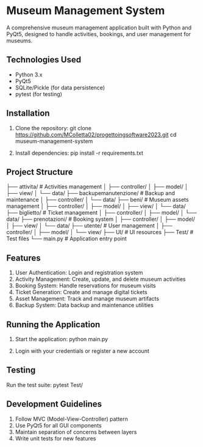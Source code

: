 # Museum Management System

A comprehensive museum management application built with Python and PyQt5, designed to handle activities, bookings, and user management for museums.

## Technologies Used
- Python 3.x
- PyQt5
- SQLite/Pickle (for data persistence)
- pytest (for testing)

## Installation

1. Clone the repository:
git clone https://github.com/MColletta02/progettoingsoftware2023.git
cd museum-management-system


2. Install dependencies:
pip install -r requirements.txt

## Project Structure
├── attivita/               # Activities management
│   ├── controller/
│   ├── model/
│   ├── view/
│   └── data/
├── backupemanutenzione/    # Backup and maintenance
│   ├── controller/
│   └── data/
├── beni/                   # Museum assets management
│   ├── controller/
│   ├── model/
│   ├── view/
│   └── data/
├── biglietto/             # Ticket management
│   ├── controller/
│   ├── model/
│   └── data/
├── prenotazioni/          # Booking system
│   ├── controller/
│   ├── model/
│   ├── view/
│   └── data/
├── utente/                # User management
│   ├── controller/
│   ├── model/
│   └── view/
├── UI/                    # UI resources
├── Test/                  # Test files
└── main.py               # Application entry point


## Features
1. User Authentication: Login and registration system
2. Activity Management: Create, update, and delete museum activities
3. Booking System: Handle reservations for museum visits
4. Ticket Generation: Create and manage digital tickets
5. Asset Management: Track and manage museum artifacts
6. Backup System: Data backup and maintenance utilities


## Running the Application

1. Start the application:
python main.py

2. Login with your credentials or register a new account


## Testing

Run the test suite:
pytest Test/


## Development Guidelines
1. Follow MVC (Model-View-Controller) pattern
2. Use PyQt5 for all GUI components
3. Maintain separation of concerns between layers
4. Write unit tests for new features
